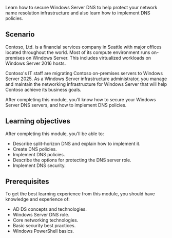 Learn how to secure Windows Server DNS to help protect your network name resolution infrastructure and also learn how to implement DNS policies. 

## Scenario

Contoso, Ltd. is a financial services company in Seattle with major offices located throughout the world. Most of its compute environment runs on-premises on Windows Server. This includes virtualized workloads on Windows Server 2016 hosts.

Contoso's IT staff are migrating Contoso on-premises servers to Windows Server 2025. As a Windows Server infrastructure administrator, you manage and maintain the networking infrastructure for Windows Server that will help Contoso achieve its business goals.

After completing this module, you’ll know how to secure your Windows Server DNS servers, and how to implement DNS policies.

## Learning objectives

After completing this module, you'll be able to:

- Describe split-horizon DNS and explain how to implement it.
- Create DNS policies.
- Implement DNS policies.
- Describe the options for protecting the DNS server role.
- Implement DNS security.

## Prerequisites

To get the best learning experience from this module, you should have knowledge and experience of:

- AD DS concepts and technologies.
- Windows Server DNS role.
- Core networking technologies.
- Basic security best practices.
- Windows PowerShell basics.
